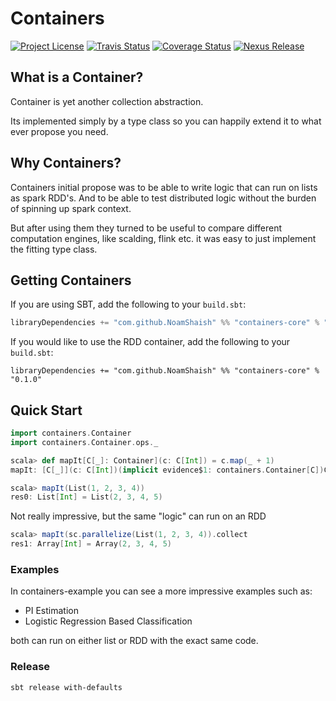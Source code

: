# Containers
[![Project License][licence_icon]][licence_link]
[![Travis Status][travis_icon]][travis_link]
[![Coverage Status][coverage_icon]][coverage_link]
[![Nexus Release][nexus_icon]][nexus_link]


[licence_icon]: https://img.shields.io/github/license/NoamShaish/containers.svg
[licence_link]: http://www.apache.org/licenses/

[travis_icon]: https://travis-ci.com/NoamShaish/containers.svg?branch=master
[travis_link]: https://travis-ci.com/NoamShaish/containers

[coverage_icon]: https://coveralls.io/repos/github/NoamShaish/containers/badge.svg?branch=master
[coverage_link]: https://coveralls.io/github/NoamShaish/containers?branch=master

[nexus_icon]: https://img.shields.io/nexus/r/https/oss.sonatype.org/com.github.NoamShaish/containers-core_2.11.svg
[nexus_link]: https://oss.sonatype.org/#nexus-search;quick~containers-core_2.11

## What is a Container?
Container is yet another collection abstraction.

Its implemented simply by a type class so you can happily extend it to what ever propose you need.

## Why Containers?
Containers initial propose was to be able to write logic that can run on lists as spark RDD's.
And to be able to test distributed logic without the burden of spinning up spark context.

But after using them they turned to be useful to compare different computation engines,
like scalding, flink etc. it was easy to just implement the fitting type class.


## Getting Containers

If you are using SBT, add the following to your `build.sbt`:
```scala
libraryDependencies += "com.github.NoamShaish" %% "containers-core" % "0.1.0"
```

If you would like to use the RDD container, add the following to your `build.sbt`:
```
libraryDependencies += "com.github.NoamShaish" %% "containers-core" % "0.1.0"
```

## Quick Start
```scala
import containers.Container
import containers.Container.ops._

scala> def mapIt[C[_]: Container](c: C[Int]) = c.map(_ + 1)
mapIt: [C[_]](c: C[Int])(implicit evidence$1: containers.Container[C])C[Int]

scala> mapIt(List(1, 2, 3, 4))
res0: List[Int] = List(2, 3, 4, 5)
```

Not really impressive, but the same "logic" can run on an RDD
```scala
scala> mapIt(sc.parallelize(List(1, 2, 3, 4)).collect
res1: Array[Int] = Array(2, 3, 4, 5)
```

### Examples
In containers-example you can see a more impressive examples such as:
- PI Estimation
- Logistic Regression Based Classification

both can run on either list or RDD with the exact same code.

### Release
```
sbt release with-defaults
```
